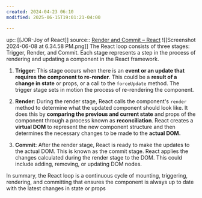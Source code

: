 ```yaml
---
created: 2024-04-23 06:10
modified: 2025-06-15T19:01:21-04:00

---
```

up::  [[JOR-Joy of React]]
source:: [Render and Commit – React](https://react.dev/learn/render-and-commit)
![[Screenshot 2024-06-08 at 6.34.58 PM.png]]
The React loop consists of three stages: Trigger, Render, and Commit. Each stage represents a step in the process of rendering and updating a component in the React framework.

1. **Trigger**: This stage occurs when there is an **event or an update that requires the component to re-render**. This could be a **result of a change in state** or props, or a call to the `forceUpdate` method. The trigger stage sets in motion the process of re-rendering the component.

2. **Render**: During the render stage, React calls the component's `render` method to determine what the updated component should look like. It does this by **comparing the previous and current state** and props of the component through a process known as **reconciliation**. React creates a **virtual DOM** to represent the new component structure and then determines the necessary changes to be made to the **actual DOM.**

3. **Commit**: After the render stage, React is ready to make the updates to the actual DOM. This is known as the commit stage. React applies the changes calculated during the render stage to the DOM. This could include adding, removing, or updating DOM nodes.

In summary, the React loop is a continuous cycle of mounting, triggering, rendering, and committing that ensures the component is always up to date with the latest changes in state or props
